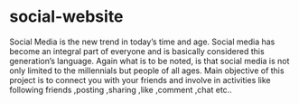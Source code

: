 # social-website
Social Media is the new trend in today’s time and age. Social media has become an integral part of everyone and is basically considered this generation’s language. Again what is to be noted, is that social media is not only limited to the millennials but people of all ages. Main objective of this project is to connect you with your friends and involve in activities like following friends ,posting ,sharing ,like ,comment ,chat etc..
